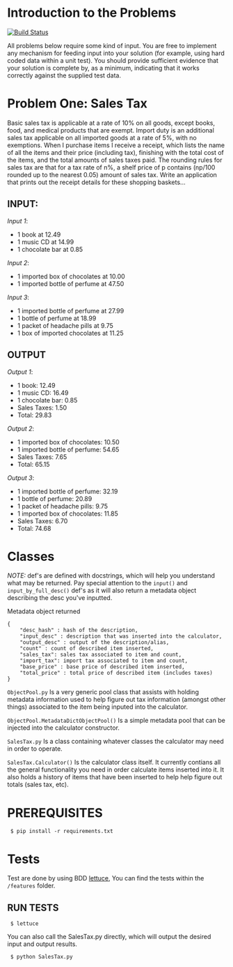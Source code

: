 # Introduction to the Problems
[![Build Status](https://travis-ci.org/patweb99/sales-tax-exercise.svg?branch=develop)](https://travis-ci.org/patweb99/sales-tax-exercise)
 
All problems below require some kind of input. You are free to implement any
mechanism for feeding input into your solution (for example, using hard coded data
within a unit test). You should provide sufficient evidence that your solution is complete
by, as a minimum, indicating that it works correctly against the supplied test data.

# Problem One: Sales Tax

Basic sales tax is applicable at a rate of 10% on all goods, except books, food, and
medical products that are exempt. Import duty is an additional sales tax applicable on all
imported goods at a rate of 5%, with no exemptions.
When I purchase items I receive a receipt, which lists the name of all the items and their
price (including tax), finishing with the total cost of the items, and the total amounts of
sales taxes paid. The rounding rules for sales tax are that for a tax rate of n%, a shelf
price of p contains (np/100 rounded up to the nearest 0.05) amount of sales tax.
Write an application that prints out the receipt details for these shopping baskets...

## INPUT:

*Input 1*:
* 1 book at 12.49
* 1 music CD at 14.99
* 1 chocolate bar at 0.85

*Input 2*:
* 1 imported box of chocolates at 10.00
* 1 imported bottle of perfume at 47.50

*Input 3*:
* 1 imported bottle of perfume at 27.99
* 1 bottle of perfume at 18.99
* 1 packet of headache pills at 9.75
* 1 box of imported chocolates at 11.25

## OUTPUT

*Output 1*:
* 1 book: 12.49
* 1 music CD: 16.49
* 1 chocolate bar: 0.85
* Sales Taxes: 1.50
* Total: 29.83

*Output 2*:
* 1 imported box of chocolates: 10.50
* 1 imported bottle of perfume: 54.65
* Sales Taxes: 7.65
* Total: 65.15

*Output 3*:
* 1 imported bottle of perfume: 32.19
* 1 bottle of perfume: 20.89
* 1 packet of headache pills: 9.75
* 1 imported box of chocolates: 11.85
* Sales Taxes: 6.70
* Total: 74.68

# Classes

*NOTE:* def's are defined with docstrings, which will help you understand what may be returned.
Pay special attention to the `input()` and `input_by_full_desc()` def's as it will also return a metadata object describing
the desc you've inputted.

Metadata object returned
```
{
    "desc_hash" : hash of the description,
    "input_desc" : description that was inserted into the calculator,
    "output_desc" : output of the description/alias,
    "count" : count of described item inserted,
    "sales_tax": sales tax associated to item and count,
    "import_tax": import tax associated to item and count,
    "base_price" : base price of described item inserted,
    "total_price" : total price of described item (includes taxes)
}
```

`ObjectPool.py`
Is a very generic pool class that assists with holding metadata information used to help
figure out tax information (amongst other things) associated to the item being inputed into the
calculator.

`ObjectPool.MetadataDictObjectPool()`
Is a simple metadata pool that can be injected into the calculator constructor.

`SalesTax.py`
Is a class containing whatever classes the calculator may need in order to operate.

`SalesTax.Calculator()`
Is the calculator class itself. It currently contians all the general functionality you need in order
calculate items inserted into it. It also holds a history of items that have been inserted to help help
figure out totals (sales tax, etc).

# PREREQUISITES
```
 $ pip install -r requirements.txt
```

# Tests
Test are done by using BDD [lettuce](http://lettuce.it), You can find the tests within the `/features` folder.

## RUN TESTS
```
 $ lettuce
```

You can also call the SalesTax.py directly, which will output the desired input and output results.
```
 $ python SalesTax.py
```
